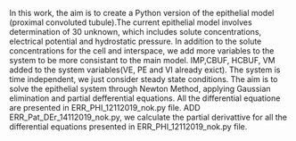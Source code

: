 In this work, the aim is to create a Python version of the epithelial model (proximal convoluted tubule).The current epithelial model involves determination of 30 unknown, which includes solute concentrations, electrical potential and hydrostatic pressure.
In addition to the solute concentrations for the cell and interspace, we add more variables to the system to be more consistant to the main model. IMP,CBUF, HCBUF, VM added to the system variables(VE, PE and VI already exict).
The system is time independent, we just consider steady state conditions.
The aim is to solve the epithelial system through  Newton Method, applying Gaussian elimination and partial defferential equations.
All the differential equatione are presented in ERR_PHI_12112019_nok.py file.
ADD ERR_Pat_DEr_14112019_nok.py, we calculate the partial derivattive for all the differential equations presented in  ERR_PHI_12112019_nok.py file.
